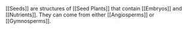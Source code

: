 [[Seeds]] are structures of [[Seed Plants]] that contain [[Embryos]] and [[Nutrients]]. They can come from either [[Angiosperms]] or [[Gymnosperms]].